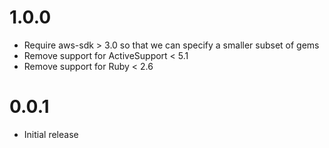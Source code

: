 # 1.0.0

* Require aws-sdk > 3.0 so that we can specify a smaller subset of gems
* Remove support for ActiveSupport < 5.1
* Remove support for Ruby < 2.6

# 0.0.1

* Initial release